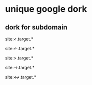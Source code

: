 # unique google dork

## dork for subdomain 

site:*<*.target.*

site:*<-*.target.*

site:*>*.target.*

site:*->*.target.*

site:*<->*.target.*
